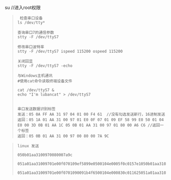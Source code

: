 

su //进入root权限

> ```
>  检查串口设备
> ls /dev/tty*
> ```
>
> ```
> 查询串口7的通信参数
> stty -F /dev/ttyS7
> ```
>
> ```
> 修改串口波特率
> stty -F /dev/ttyS7 ispeed 115200 ospeed 115200
> ```
>
> ```
> 关闭回显
> stty -F /dev/ttyS7 -echo
> ```
>
> ```
> 与Windows主机通讯
> #使用cat命令读取终端设备文件
> 
> cat /dev/ttyS7 &
> echo "I'm lubancat" > /dev/ttyS7
> 
> ```
>
> ```
> 
> ```
>
> ```
> 串口发送数据识别标签
> 发送：05 0A FF AA 31 97 04 01 00 F4 61  //没有勾选发送新行，16进制发送
> 返回：05 1A 01 AA 31 00 97 01 E0 0F 07 01 09 EF 58 99 E0 50 01 04 E0 00 3D 0B 01 AA 1C 05 0B 01 AA 31 00 97 01 80 00 A6 C6 //返回一个标签
> 返回：05 0B 01 AA 31 00 97 00 80 00 7A 9C
> ```

> ```
> linux 发送
> 
> 050b01aa3100970080007a9c
> 
> 051a01aa31009701e00f070109ef5899e0500104e0005f0c0157e1050b01aa310097018000a6c6
> 
> 051a01aa31009701e00f0701090091b4f6500104e000830c011625051a01aa31009702e00f070109c85d99e0500104e0007f0a016815051a01aa31009703e00f070109ef5899e0500104e000800c0140dd050b01aa3100970380001e73
> 
> ```
>
> 